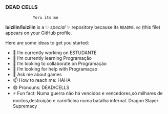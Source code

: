 ### DEAD CELLS

                Yoru its me
**luizilin/luizilin** is a ✨ _special_ ✨ repository because its `README.md` (this file) appears on your GitHub profile.

Here are some ideas to get you started:

- 🔭 I’m currently working on ESTUDANTE
- 🌱 I’m currently learning Programação
- 👯 I’m looking to collaborate on Programação
- 🤔 I’m looking for help with Programaçao
- 💬 Ask me about games
- 📫 How to reach me: HAHA
- 😄 Pronouns: DEAD/CELLS
- ⚡ Fun fact:
Numa guerra não há vencidos e vencedores,só milhares de mortos,destruição e carnificina numa batalha infernal.
                   Dragon Slayer Supremacy

